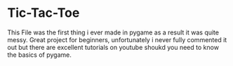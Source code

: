 # Tic-Tac-Toe
This File was the first thing i ever made in pygame as a result it was quite messy. 
Great project for beginners, unfortunately i never fully commented it out but there are excellent tutorials on youtube shoukd you need to know the basics of pygame.
